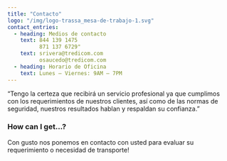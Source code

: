 ```yaml
---
title: "Contacto"
logo: "/img/logo-trassa_mesa-de-trabajo-1.svg"
contact_entries:
  - heading: Medios de contacto
    text: 844 139 1475
          871 137 6729"
    text: srivera@tredicom.com
          osaucedo@tredicom.com
  - heading: Horario de Oficina
    text: Lunes – Viernes: 9AM – 7PM
---
```


“Tengo la certeza que recibirá un servicio profesional ya que cumplimos con los requerimientos de
nuestros clientes, así como de las normas de seguridad, nuestros resultados hablan y respaldan su
confianza.”

<h3 class="f4 b lh-title mb2">How can I get…?</h3>

Con gusto nos ponemos en contacto con usted para evaluar su requerimiento o necesidad de transporte!
